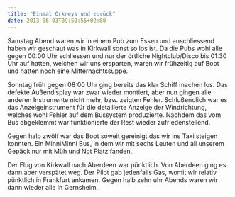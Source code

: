 ```yaml
---
title: "Einmal Orkneys und zurück"
date: 2013-06-03T09:50:55+02:00
---
```

Samstag Abend waren wir in einem Pub zum Essen und anschliessend haben wir geschaut was in Kirkwall sonst so los ist. Da die Pubs wohl alle gegen 00:00 Uhr schliessen und nur der örtliche Nightclub/Disco bis 01:30 Uhr auf hatten, welchen wir uns ersparten, waren wir frühzeitig auf Boot und hatten noch eine Mitternachtssuppe. 

<!--more-->

Sonntag früh gegen 08:00 Uhr ging bereits das klar Schiff machen los. Das defekte Außendisplay war zwar wieder montiert, aber nun gingen alle anderen Instrumente nicht mehr, bzw. zeigten Fehler. Schlußendlich war es das Anzeigeinstrument für die detailierte Anzeige der Windrichtung, welches wohl Fehler auf dem Bussystem produzierte. Nachdem das vom Bus abgeklemmt war funktionierte der Rest wieder zufriedenstellend.

Gegen halb zwölf war das Boot soweit gereinigt das wir ins Taxi steigen konnten. Ein MinniMinni Bus, in dem wir mit sechs Leuten und all unserem Gepäck nur mit Müh und Not Platz fanden.

Der Flug von Kirkwall nach Aberdeen war pünktlich. Von Aberdeen ging es dann aber verspätet weg. Der Pilot gab jedenfalls Gas, womit wir relativ pünktlich in Frankfurt ankamen. Gegen halb zehn uhr Abends waren wir dann wieder alle in Gernsheim.